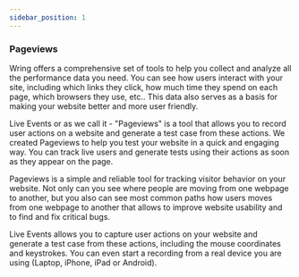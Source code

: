 ```yaml
---
sidebar_position: 1
---
```


### Pageviews

Wring offers a comprehensive set of tools to help you collect and analyze all the performance data you need. You can see how users interact with your site, including which links they click, how much time they spend on each page, which browsers they use, etc.. This data also serves as a basis for making your website better and more user friendly. 

Live Events or as we call it - "Pageviews" is a tool that allows you to record user actions on a website and generate a test case from these actions. 
We created Pageviews to help you test your website in a quick and engaging way. You can track live users and generate tests using their actions as soon as they appear on the page.

Pageviews is a simple and reliable tool for tracking visitor behavior on your website. Not only can you see where people are moving from one webpage to another, but you also can see most common paths how users moves from one webpage to another that allows to improve website usability and to find and fix critical bugs.

Live Events allows you to capture user actions on your website and generate a test case from these actions, including the mouse coordinates and keystrokes. You can even start a recording from a real device you are using (Laptop, iPhone, iPad or Android). 



